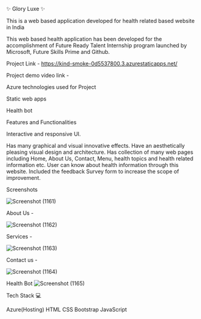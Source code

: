 ✨ Glory Luxe ✨

This is a web based application developed for health related based website in India

This web based health application has been developed for the accomplishment of Future Ready Talent Internship program launched by Microsoft, Future Skills Prime and Github.

Project Link - https://kind-smoke-0d5537800.3.azurestaticapps.net/

Project demo video link - 

Azure technologies used for Project

Static web apps

Health bot

Features and Functionalities

Interactive and responsive UI.

Has many graphical and visual innovative effects.
Have an aesthetically pleasing visual design and architecture.
Has collection of many web pages including Home, About Us, Contact, Menu, health topics and health related information etc.
User can know about health information through this website.
Included the feedback Survey form to increase the scope of improvement.

Screenshots

![Screenshot (1161)](https://github.com/NagubandiAlekhya/project1/assets/107664623/afe38bde-7c6a-4ae5-8969-906e61fa0bf9)

About Us -

![Screenshot (1162)](https://github.com/NagubandiAlekhya/project1/assets/107664623/34371f6c-dbb6-4409-81f8-deae27956d3f)

Services -

![Screenshot (1163)](https://github.com/NagubandiAlekhya/project1/assets/107664623/0e1ac60a-d006-4ae2-a08b-4ea5fc2c2be4)

Contact us -

![Screenshot (1164)](https://github.com/NagubandiAlekhya/project1/assets/107664623/19bb8440-cef9-456e-932a-dec988e386e0)

Health Bot
![Screenshot (1165)](https://github.com/NagubandiAlekhya/project1/assets/107664623/2c488e96-9ba3-47d3-a97c-375047213b6e)

Tech Stack 💻

Azure(Hosting)
HTML
CSS
Bootstrap
JavaScript
